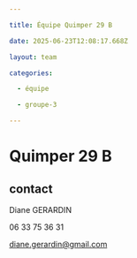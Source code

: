```yaml
---

title: Équipe Quimper 29 B

date: 2025-06-23T12:08:17.668Z

layout: team

categories:

  - équipe

  - groupe-3

---
```


# Quimper 29 B



## contact 

Diane GERARDIN

06 33 75 36 31

diane.gerardin@gmail.com

